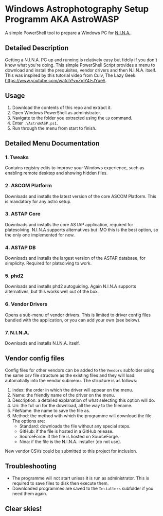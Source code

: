 # Windows Astrophotography Setup Programm AKA AstroWASP

A simple PowerShell tool to prepare a Windows PC for [N.I.N.A.](https://nighttime-imaging.eu/).

## Detailed Description
Getting a N.I.N.A. PC up and running is relatively easy but fiddly if you don't know what you're doing. This simple PowerShell Script provides a menu to download and install the prequisites, vendor drivers and then N.I.N.A. itself. This was inspired by this tutorial video from Cuiv, The Lazy Geek: https://www.youtube.com/watch?v=ZmY4I-JYueA.

## Usage
1. Download the contents of this repo and extract it.
2. Open Windows PowerShell as administrator.
3. Navigate to the folder you extracted using the `CD` command.
4. Enter `.\AstroWASP.ps1`.
5. Run through the menu from start to finish.

## Detailed Menu Documentation
### 1. Tweaks
Contains registry edits to improve your Windows experience, such as enabling remote desktop and showing hidden files.

### 2. ASCOM Platform
Downloads and installs the latest version of the core ASCOM Platform. This is mandatory for any astro setup.

### 3. ASTAP Core
Downloads and installs the core ASTAP application, required for platesolving. N.I.N.A supports alternatives but IMO this is the best option, so the only one implemented for now.

### 4. ASTAP DB
Downloads and installs the largest version of the ASTAP database, for simplicity. Required for platsolving to work.

### 5. phd2
Downloads and installs phd2 autoguiding. Again N.I.N.A supports alternatives, but this works well out of the box.

### 6. Vendor Drivers
Opens a sub-menu of vendor drivers. This is limited to driver config files bundled with the application, or you can add your own (see below).

### 7. N.I.N.A.
Downloads and installs N.I.N.A. itself.

## Vendor config files

Config files for other vendors can be added to the `Vendors` subfolder using the same csv file structure as the existing files and they will load automatially into the vendor submenu. The structure is as follows:

1. Index: the order in which the driver will appear on the menu.
2. Name: the friendly name of the driver on the menu.
3. Description: a detailed explanation of what selecting this option will do.
4. Uri: the full uri for the download, all the way to the filename.
5. FileName: the name to save the file as.
6. Method: the method with which the programme will download the file. The options are:
   - Standard: downloads the file without any special steps.
   - GitHub: if the file is hosted in a GitHub release.
   - SourceForce: if the file is hosted on SourceForge.
   - Nina: if the file is the N.I.N.A. installer [do not use].

New vendor CSVs could be submitted to this project for inclusion.

## Troubleshooting

- The programme will not start unless it is run as administrator. This is required to save files to disk then execute them.
- Downloaded programmes are saved to the `Installers` subfolder if you need them again.

## Clear skies!
